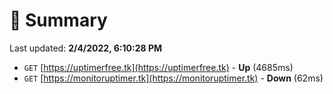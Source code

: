 # 📖 Summary
Last updated: **2/4/2022, 6:10:28 PM**

- `GET` [https://uptimerfree.tk](https://uptimerfree.tk) - **Up** (4685ms)
- `GET` [https://monitoruptimer.tk](https://monitoruptimer.tk) - **Down** (62ms)
